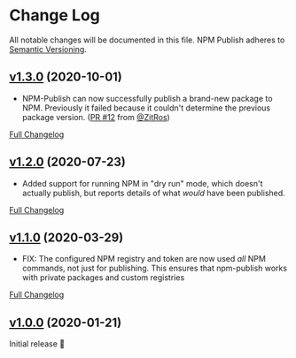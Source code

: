 Change Log
====================================================================================================
All notable changes will be documented in this file.
NPM Publish adheres to [Semantic Versioning](http://semver.org/).



[v1.3.0](https://github.com/JS-DevTools/npm-publish/tree/v1.3.0) (2020-10-01)
----------------------------------------------------------------------------------------------------

- NPM-Publish can now successfully publish a brand-new package to NPM. Previously it failed because it couldn't determine the previous package version. ([PR #12](https://github.com/JS-DevTools/npm-publish/pull/12) from [@ZitRos](https://github.com/ZitRos))

[Full Changelog](https://github.com/JS-DevTools/npm-publish/compare/v1.2.0...v1.3.0)



[v1.2.0](https://github.com/JS-DevTools/npm-publish/tree/v1.2.0) (2020-07-23)
----------------------------------------------------------------------------------------------------

- Added support for running NPM in "dry run" mode, which doesn't actually publish, but reports details of what _would_ have been published.

[Full Changelog](https://github.com/JS-DevTools/npm-publish/compare/v1.1.2...v1.2.0)



[v1.1.0](https://github.com/JS-DevTools/npm-publish/tree/v1.1.0) (2020-03-29)
----------------------------------------------------------------------------------------------------

- FIX: The configured NPM registry and token are now used _all_ NPM commands, not just for publishing. This ensures that npm-publish works with private packages and custom registries

[Full Changelog](https://github.com/JS-DevTools/npm-publish/compare/v1.0.13...v1.1.0)



[v1.0.0](https://github.com/JS-DevTools/npm-publish/tree/v1.0.0) (2020-01-21)
----------------------------------------------------------------------------------------------------

Initial release 🎉

